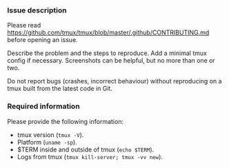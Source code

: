 ### Issue description

Please read https://github.com/tmux/tmux/blob/master/.github/CONTRIBUTING.md
before opening an issue.

Describe the problem and the steps to reproduce. Add a minimal tmux config if
necessary. Screenshots can be helpful, but no more than one or two.

Do not report bugs (crashes, incorrect behaviour) without reproducing on a tmux
built from the latest code in Git.

### Required information

Please provide the following information:

* tmux version (`tmux -V`).
* Platform (`uname -sp`).
* $TERM inside and outside of tmux (`echo $TERM`).
* Logs from tmux (`tmux kill-server; tmux -vv new`).

